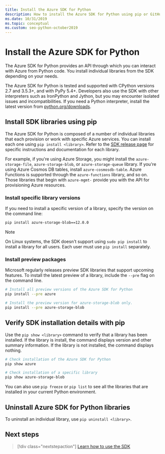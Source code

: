 ```yaml
---
title: Install the Azure SDK for Python
description: How to install the Azure SDK for Python using pip or GitHub. The Azure SDK can be installed as individual libraries or as a complete package.
ms.date: 10/31/2019
ms.topic: conceptual
ms.custom: seo-python-october2019
---
```


# Install the Azure SDK for Python

The Azure SDK for Python provides an API through which you can interact with Azure from Python code. You install individual libraries from the SDK depending on your needs.

The Azure SDK for Python is tested and supported with CPython versions 2.7 and 3.5.3+, and with PyPy 5.4+. Developers also use the SDK with other interpreters such as IronPython and Jython, but you may encounter isolated issues and incompatibilities. If you need a Python interpreter, install the latest version from [python.org/downloads](https://www.python.org/downloads).

## Install SDK libraries using pip

The Azure SDK for Python is composed of a number of individual libraries that each provision or work with specific Azure services. You can install each one using `pip install <library>`. Refer to the [SDK release page](https://azure.github.io/azure-sdk/releases/latest/python.html) for specific instructions and documentation for each library.

For example, if you're using Azure Storage, you might install the `azure-storage-file`, `azure-storage-blob`, or `azure-storage-queue` library. If you're using Azure Cosmos DB tables, install `azure-cosmosdb-table`. Azure Functions is supported through the `azure-functions` library, and so on. Those libraries that begin with `azure-mgmt-` provide you with the API for provisioning Azure resources.

### Install specific library versions

If you need to install a specific version of a library, specify the version on the command line:

```bash
pip install azure-storage-blob==12.0.0
```

> [!NOTE]
> On Linux systems, the SDK doesn't support using `sudo pip install` to install a library for all users. Each user must use `pip install` separately. 

### Install preview packages

Microsoft regularly releases preview SDK libraries that support upcoming features. To install the latest preview of a library, include the `--pre` flag on the command line. 

```bash
# Install all preview versions of the Azure SDK for Python
pip install --pre azure

# Install the preview version for azure-storage-blob only.
pip install --pre azure-storage-blob
```

## Verify SDK installation details with pip

Use the `pip show <library>` command to verify that a library has been installed. If the library is install, the command displays version and other summary information. If the library is not installed, the command displays nothing.

```bash
# Check installation of the Azure SDK for Python
pip show azure

# Check installation of a specific library
pip show azure-storage-blob
```

You can also use `pip freeze` or `pip list` to see all the libraries that are installed in your current Python environment.

## Uninstall Azure SDK for Python libraries

To uninstall an individual library, use `pip uninstall <library>`.

## Next steps

> [!div class="nextstepaction"]
> [Learn how to use the SDK](azure-sdk-get-started.yml)
